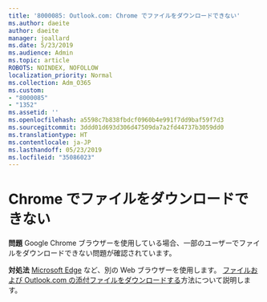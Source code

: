```yaml
---
title: '8000085: Outlook.com: Chrome でファイルをダウンロードできない'
ms.author: daeite
author: daeite
manager: joallard
ms.date: 5/23/2019
ms.audience: Admin
ms.topic: article
ROBOTS: NOINDEX, NOFOLLOW
localization_priority: Normal
ms.collection: Adm_O365
ms.custom:
- "8000085"
- "1352"
ms.assetid: ''
ms.openlocfilehash: a5598c7b838fbdcf0960b4e991f7dd9baf59f7d3
ms.sourcegitcommit: 3ddd01d693d306d47509da7a2fd44737b3059dd0
ms.translationtype: HT
ms.contentlocale: ja-JP
ms.lasthandoff: 05/23/2019
ms.locfileid: "35086023"
---
```

# <a name="cant-download-files-in-chrome"></a>Chrome でファイルをダウンロードできない

**問題** Google Chrome ブラウザーを使用している場合、一部のユーザーでファイルをダウンロードできない問題が確認されています。 

**対処法** [Microsoft Edge](https://www.microsoft.com/en-gb/windows/microsoft-edge) など、別の Web ブラウザーを使用します。
[ファイルおよび Outlook.com の添付ファイルをダウンロードする](https://support.office.com/article/8d7c1ea7-4e5f-44ce-bb6e-c5fcc92ba9ab)方法について説明します。

